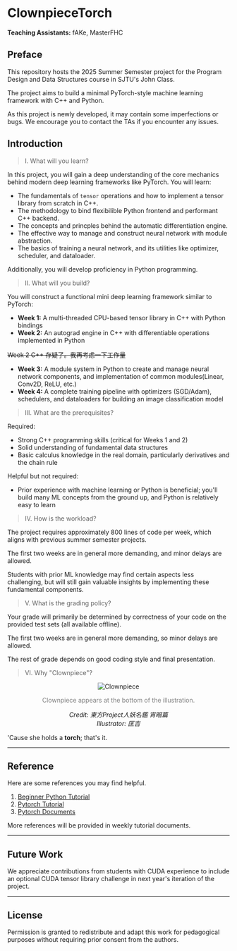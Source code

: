# ClownpieceTorch

**Teaching Assistants:** fAKe, MasterFHC

## Preface

This repository hosts the 2025 Summer Semester project for the Program Design and Data Structures course in SJTU's John Class.

The project aims to build a minimal PyTorch-style machine learning framework with C++ and Python.

As this project is newly developed, it may contain some imperfections or bugs. We encourage you to contact the TAs if you encounter any issues.

## Introduction

> I. What will you learn?

In this project, you will gain a deep understanding of the core mechanics behind modern deep learning frameworks like PyTorch. You will learn:
*   The fundamentals of `tensor` operations and how to implement a tensor library from scratch in C++.
*   The methodology to bind flexibilible Python frontend and performant C++ backend.
*   The concepts and princples behind the automatic differentiation engine.
*   The effective way to manage and construct neural network with module abstraction.
*   The basics of training a neural network, and its utilities like optimizer, scheduler, and dataloader.

Additionally, you will develop proficiency in Python programming.

> II. What will you build?

You will construct a functional mini deep learning framework similar to PyTorch:
*   **Week 1:** A multi-threaded CPU-based tensor library in C++ with Python bindings
*   **Week 2:** An autograd engine in C++ with differentiable operations implemented in Python

~~Week 2 C++ 存疑了。我再考虑一下工作量~~

*   **Week 3:** A module system in Python to create and manage neural network components, and implementation of common modules(Linear, Conv2D, ReLU, etc.)
*   **Week 4:** A complete training pipeline with optimizers (SGD/Adam), schedulers, and dataloaders for building an image classification model

> III. What are the prerequisites?

Required:
*   Strong C++ programming skills (critical for Weeks 1 and 2)
*   Solid understanding of fundamental data structures
*   Basic calculus knowledge in the real domain, particularly derivatives and the chain rule

Helpful but not required:
*   Prior experience with machine learning or Python is beneficial; you'll build many ML concepts from the ground up, and Python is relatively easy to learn

> IV. How is the workload?

The project requires approximately 800 lines of code per week, which aligns with previous summer semester projects.

The first two weeks are in general more demanding, and minor delays are allowed.

Students with prior ML knowledge may find certain aspects less challenging, but will still gain valuable insights by implementing these fundamental components.

> V. What is the grading policy?

Your grade will primarily be determined by correctness of your code on the provided test sets (all available offline).

The first two weeks are in general more demanding, so minor delays are allowed.

The rest of grade depends on good coding style and final presentation.

> VI. Why "Clownpiece"?

<center>
<div style="width: 400px">
  <!-- <img src="docs/media/clownpiece.png" alt="Clownpiece"> -->
  <img src="https://en.touhouwiki.net/images/1/15/Hell_Whos_Who.png" alt="Clownpiece">
  
   <font color="gray"><p>Clownpiece appears at the bottom of the illustration.</p></font>
  <p><em>Credit: 東方Project人妖名鑑 宵暗篇 </br>Illustrator: 匡吉</em></p>

</div>
</center>

'Cause she holds a **torch**; that's it.

---

## Reference

Here are some references you may find helpful.

1. [Beginner Python Tutorial](https://docs.python.org/3/tutorial/index.html)
2. [Pytorch Tutorial](https://docs.pytorch.org/tutorials)
3. [Pytorch Documents](https://docs.pytorch.org/docs/stable/index.html)

More references will be provided in weekly tutorial documents.

---

## Future Work

We appreciate contributions from students with CUDA experience to include an optional CUDA tensor library challenge in next year's iteration of the project.

---

## License

Permission is granted to redistribute and adapt this work for pedagogical purposes without requiring prior consent from the authors.